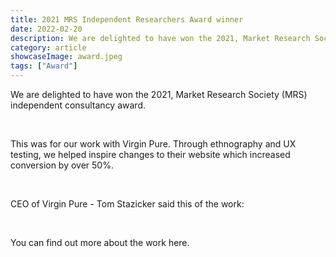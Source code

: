 ```yaml
---
title: 2021 MRS Independent Researchers Award winner
date: 2022-02-20
description: We are delighted to have won the 2021, Market Research Society (MRS) independent consultancy award
category: article
showcaseImage: award.jpeg
tags: ["Award"]
---
```

We are delighted to have won the 2021, Market Research Society (MRS) independent consultancy award.

<br/>

This was for our work with Virgin Pure.  Through ethnography and UX testing, we helped inspire changes to their website which increased conversion by over 50%.

<br/>

CEO of Virgin Pure - Tom Stazicker said this of the work:

<br/>

You can find out more about the work here.
